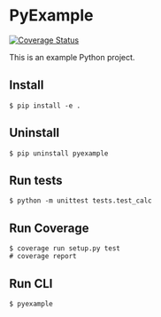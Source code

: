 # PyExample

[![Coverage Status](https://coveralls.io/repos/github/mosuka/pyexample/badge.svg)](https://coveralls.io/github/mosuka/pyexample)

This is an example Python project.

## Install

```
$ pip install -e .
```

## Uninstall

```
$ pip uninstall pyexample
```

## Run tests

```
$ python -m unittest tests.test_calc
```

## Run Coverage

```
$ coverage run setup.py test
# coverage report
```

## Run CLI

```
$ pyexample
```